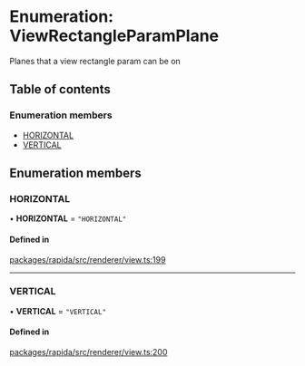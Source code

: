# Enumeration: ViewRectangleParamPlane

Planes that a view rectangle param can be on

## Table of contents

### Enumeration members

- [HORIZONTAL](ViewRectangleParamPlane.md#horizontal)
- [VERTICAL](ViewRectangleParamPlane.md#vertical)

## Enumeration members

### HORIZONTAL

• **HORIZONTAL** = `"HORIZONTAL"`

#### Defined in

[packages/rapida/src/renderer/view.ts:199](https://gitlab.com/rapidajs/rapida/-/blob/795fd7e/packages/rapida/src/renderer/view.ts#L199)

___

### VERTICAL

• **VERTICAL** = `"VERTICAL"`

#### Defined in

[packages/rapida/src/renderer/view.ts:200](https://gitlab.com/rapidajs/rapida/-/blob/795fd7e/packages/rapida/src/renderer/view.ts#L200)
